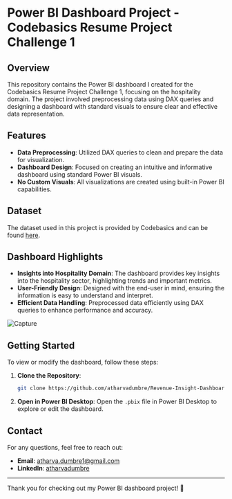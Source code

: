 # Power BI Dashboard Project - Codebasics Resume Project Challenge 1

## Overview

This repository contains the Power BI dashboard I created for the Codebasics Resume Project Challenge 1, focusing on the hospitality domain. The project involved preprocessing data using DAX queries and designing a dashboard with standard visuals to ensure clear and effective data representation.

## Features

- **Data Preprocessing**: Utilized DAX queries to clean and prepare the data for visualization.
- **Dashboard Design**: Focused on creating an intuitive and informative dashboard using standard Power BI visuals.
- **No Custom Visuals**: All visualizations are created using built-in Power BI capabilities.

## Dataset

The dataset used in this project is provided by Codebasics and can be found [here](https://codebasics.io/challenge/codebasics-resume-project-challenge).

## Dashboard Highlights

- **Insights into Hospitality Domain**: The dashboard provides key insights into the hospitality sector, highlighting trends and important metrics.
- **User-Friendly Design**: Designed with the end-user in mind, ensuring the information is easy to understand and interpret.
- **Efficient Data Handling**: Preprocessed data efficiently using DAX queries to enhance performance and accuracy.

![Capture](https://github.com/atharvadumbre/Revenue-Insight-Dashboard/assets/59522832/f74f0623-8bdf-4eaa-8dab-bef5fb47d732)

## Getting Started

To view or modify the dashboard, follow these steps:

1. **Clone the Repository**: 
    ```bash
    git clone https://github.com/atharvadumbre/Revenue-Insight-Dashboard.git
    ```
2. **Open in Power BI Desktop**: Open the `.pbix` file in Power BI Desktop to explore or edit the dashboard.

## Contact

For any questions, feel free to reach out:

- **Email**: atharva.dumbre1@gmail.com
- **LinkedIn**: [atharvadumbre](https://www.linkedin.com/in/atharvadumbre/)

---

Thank you for checking out my Power BI dashboard project! 🚀

